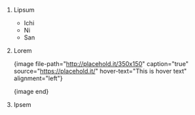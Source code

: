1.  Lipsum

    *   Ichi
    *   Ni
    *   San

2.  Lorem

    {image file-path="http://placehold.it/350x150" caption="true" source="https://placehold.it/" hover-text="This is hover text" alignment="left"}

     {image end}

3.  Ipsem
